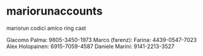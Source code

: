 # mariorunaccounts
mariorun codici amico ring cast

Giacomo Palma: 9805-3450-1973
Marco (farenz): Farina: 4439-0547-7023
Alex Holopainen: 6915-7059-4587
Daniele Marini: 9141-2213-3527

